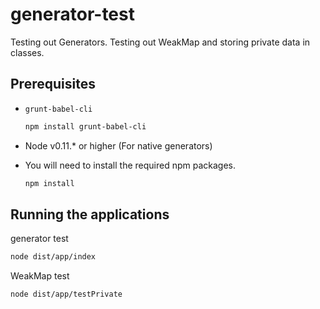 # generator-test

Testing out Generators. Testing out WeakMap and storing private data in classes.

## Prerequisites

* `grunt-babel-cli`

    ```bash
    npm install grunt-babel-cli
    ```

* Node v0.11.* or higher (For native generators)

* You will need to install the required npm packages.

    ```bash
    npm install
    ```

## Running the applications

generator test

```bash
node dist/app/index
```

WeakMap test

```bash
node dist/app/testPrivate
```
